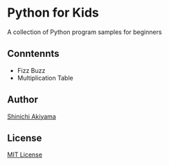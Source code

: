 Python for Kids
===============

A collection of Python program samples for beginners

Conntennts
----------

* Fizz Buzz
* Multiplication Table

Author
------

[Shinichi Akiyama](https://github.com/shakiyam)

License
-------

[MIT License](https://opensource.org/licenses/mit)
